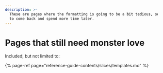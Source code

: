 ```yaml
---
description: >-
  These are pages where the formatting is going to be a bit tedious, so I want
  to come back and spend more time later.
---
```


# Pages that still need monster love

Included, but not limited to:

{% page-ref page="reference-guide-contents/slices/templates.md" %}



